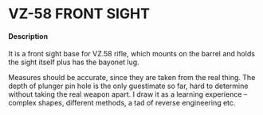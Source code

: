 # VZ-58 FRONT SIGHT

#### Description 
It is a front sight base for VZ.58 rifle, which mounts on the barrel and holds the sight itself plus has the bayonet lug.

Measures should be accurate, since they are taken from the real thing. The depth of plunger pin hole is the only guestimate so far, hard to determine without taking the real weapon apart.  I draw it as a learning experience – complex shapes, different methods, a tad of reverse engineering etc.
